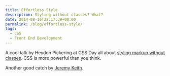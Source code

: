 ```yaml
---
title: Effortless Style
description: Styling without classes? What?
date: 2014-08-16T22:17:39+00:00
permalink: /blog/effortless-style/
tags:
  - CSS
  - Front End Development
---
```


A cool talk by Heydon Pickering at CSS Day all about [styling markup without classes](https://vimeo.com/101718785). CSS is more powerful than you think.

Another good catch by [Jeremy Keith](http://adactio.com/links/7294/).
